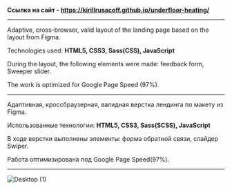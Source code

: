 <b>Ссылка на сайт - https://kirillrusacoff.github.io/underfloor-heating/ </b>

********************
Adaptive, cross-browser, valid layout of the landing page based on the layout from Figma. 

Technologies used: <b>HTML5, CSS3, Sass(CSS), JavaScript</b>

During the layout, the following elements were made: feedback form, Sweeper slider.

The work is optimized for Google Page Speed (97%).

********************

Адаптивная, кроссбраузерная, валидная верстка лендинга по макету из Figma. 

Использованные технологии: <b>HTML5, CSS3, Sass(SCSS), JavaScript</b>

В ходе верстки выполнены элементы: форма обратной связи, слайдер Swiper.

Работа оптимизирована под  Google Page Speed(97%).

********************
![Desktop (1)](https://github.com/KirillRusacoff/underfloor-heating/assets/121468262/177d5c52-477b-405a-9811-b477ea09313c)
